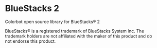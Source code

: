 # BlueStacks 2
Colorbot open source library for BlueStacks® 2

BlueStacks® is a registered trademark of BlueStacks System Inc. The trademark holders are not affiliated with the maker of this product and do not endorse this product.
